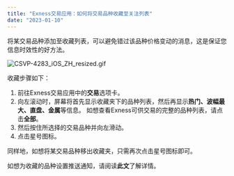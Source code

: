 ```yaml
---
title: "Exness交易应用：如何将交易品种收藏至关注列表"
date: "2023-01-10"
---
```


将某交易品种添加至收藏列表，可以避免错过该品种价格变动的消息，这是保证您信息时效性的好方法。

![CSVP-4283_iOS_ZH_resized.gif](https://get.exness.help/hc/article_attachments/6237213905052)

收藏步骤如下：

1. 前往Exness交易应用中的**交易**选项卡。
2. 向左滚动时，屏幕将首先显示收藏夹下的品种列表，然后再显示**热门、波幅最大、直盘、金属**等信息。 如想查看Exness可供交易的完整的品种列表，请点击**全部**。
3. 然后按住所选择的交易品种并向左滑动。
4. 点击星号图标。

同样地，如想将某交易品种移出收藏夹，只需再次点击星号图标即可。

如想为收藏的品种设置推送通知，请阅读**此文**了解详情。
